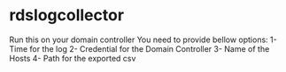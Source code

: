 # rdslogcollector
Run this on your domain controller
You need to provide bellow options:
1- Time for the log
2- Credential for the Domain Controller
3- Name of the Hosts
4- Path for the exported csv
